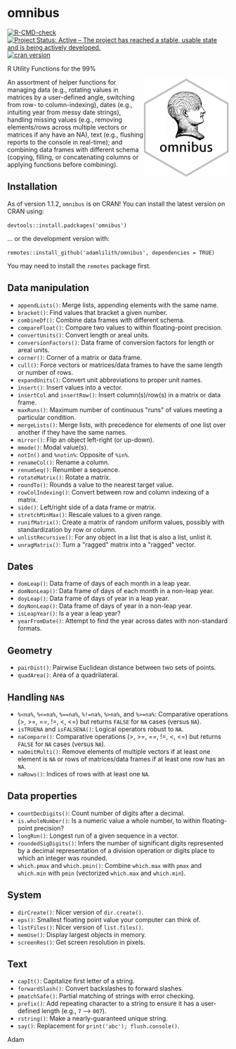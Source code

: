 # omnibus

<!-- badges: start -->

[![R-CMD-check](https://github.com/adamlilith/omnibus/workflows/R-CMD-check/badge.svg)](https://github.com/adamlilith/omnibus/actions)
[![Project Status: Active – The project has reached a stable, usable state and is being actively developed.](https://www.repostatus.org/badges/latest/active.svg)](https://www.repostatus.org/#active)
[![cran version](https://www.r-pkg.org/badges/version/omnibus)](https://cran.r-project.org/package=omnibus)

<!-- badges: end -->


R Utility Functions for the 99%

<a href="https://adamlilith.github.io/omnibus/"><img src="man/figures/logo.png" align="right" height="223" alt=""/></a>

An assortment of helper functions for managing data (e.g., rotating values in matrices by a user-defined angle, switching from row- to column-indexing), dates (e.g., intuiting year from messy date strings), handling missing values (e.g., removing elements/rows across multiple vectors or matrices if any have an NA), text (e.g., flushing reports to the console in real-time); and combining data frames with different schema (copying, filling, or concatenating columns or applying functions before combining).

## Installation
As of version 1.1.2, `omnibus` is on CRAN! You can install the latest version on CRAN using:

`devtools::install.padckages('omnibus')`

... or the development version with:

`remotes::install_github('adamlilith/omnibus', dependencies = TRUE)`

You may need to install the `remotes` package first.

## Data manipulation
* `appendLists()`: Merge lists, appending elements with the same name.
* `bracket()`: Find values that bracket a given number.
* `combineDf()`: Combine data frames with different schema.
* `compareFloat()`: Compare two values to within floating-point precision.
* `convertUnits()`: Convert length or areal units.
* `conversionFactors()`: Data frame of conversion factors for length or areal units.
* `corner()`: Corner of a matrix or data frame.
* `cull()`: Force vectors or matrices/data frames to have the same length or number of rows.
* `expandUnits()`: Convert unit abbreviations to proper unit names.
* `insert()`: Insert values into a vector.
* `insertCol` and `insertRow()`: Insert column(s)/row(s) in a matrix or data frame.
* `maxRuns()`: Maximum number of continuous "runs" of values meeting a particular condition.
* `mergeLists()`: Merge lists, with precedence for elements of one list over another if they have the same names.
* `mirror()`: Flip an object left-right (or up-down).
* `mmode()`: Modal value(s).
* `notIn()` and `%notin%`: Opposite of `%in%`.
* `renameCol()`: Rename a column.
* `renumSeq()`: Renumber a sequence.
* `rotateMatrix()`: Rotate a matrix.
* `roundTo()`: Rounds a value to the nearest target value.
* `rowColIndexing()`: Convert between row and column indexing of a matrix.
* `side()`: Left/right side of a data frame or matrix.
* `stretchMinMax()`: Rescale values to a given range.
* `runifMatrix()`: Create a matrix of random uniform values, possibly with standardization by row or column.
* `unlistRecursive()`: For any object in a list that is also a list, unlist it.
* `unragMatrix()`: Turn a "ragged" matrix into a "ragged" vector.


## Dates
* `domLeap()`: Data frame of days of each month in a leap year.
* `domNonLeap()`: Data frame of days of each month in a non-leap year.
* `doyLeap()`: Data frame of days of year in a leap year.
* `doyNonLeap()`: Data frame of days of year in a non-leap year.
* `isLeapYear()`: Is a year a leap year?
* `yearFromDate()`: Attempt to find the year across dates with non-standard formats.

## Geometry
* `pairDist()`: Pairwise Euclidean distance between two sets of points.
* `quadArea()`: Area of a quadrilateral.

## Handling `NA`s
* `%<na%`, `%<=na%`, `%==na%`, `%!=na%`, `%>na%`, and `%>=na%`: Comparative operations (>, >=, ==, !=, <, <=) but returns `FALSE` for `NA` cases (versus `NA`).
* `isTRUENA` and `isFALSENA()`: Logical operators robust to `NA`.
* `naCompare()`: Comparative operations (>, >=, ==, !=, <, <=) but returns `FALSE` for `NA` cases (versus `NA`).
* `naOmitMulti()`: Remove elements of multiple vectors if at least one element is `NA` or rows of matrices/data frames if at least one row has an `NA`.
* `naRows()`: Indices of rows with at least one `NA`.

## Data properties
* `countDecDigits()`: Count number of digits after a decimal.
* `is.wholeNumber()`: Is a numeric value a whole number, to within floating-point precision?
* `longRun()`: Longest run of a given sequence in a vector.
* `roundedSigDigits()`: Infers the number of significant digits represented by a decimal representation of a division operation or digits place to which an integer was rounded.
* `which.pmax` and `which.pmin()`: Combine `which.max` with `pmax` and `which.min` with `pmin` (vectorized `which.max` and `which.min`).

## System
* `dirCreate()`: Nicer version of `dir.create()`.
* `eps()`: Smallest floating point value your computer can think of.
* `listFiles()`: Nicer version of `list.files()`.
* `memUse()`: Display largest objects in memory.
* `screenRes()`: Get screen resolution in pixels.

## Text
* `capIt()`: Capitalize first letter of a string.
* `forwardSlash()`: Convert backslashes to forward slashes.
* `pmatchSafe()`: Partial matching of strings with error checking.
* `prefix()`: Add repeating character to a string to ensure it has a user-defined length (e.g., `7` --> `007`).
* `rstring()`: Make a nearly-guaranteed unique string.
* `say()`: Replacement for `print('abc'); flush.console()`.

Adam

